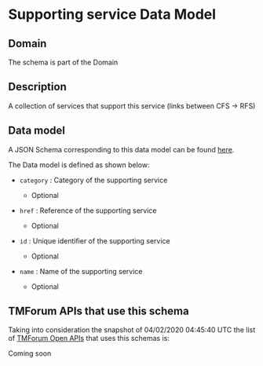 # Supporting service Data Model

## Domain

The  schema is part of the  Domain

## Description

A collection of services that support this service (links between CFS -&gt; RFS)

## Data model

A JSON Schema corresponding to this data model can be found
[here](https://github.com/tmforum-rand/schemas/blob/candidates/Service/SupportingService.schema.json).

The Data model is defined as shown below:
- `category` : Category of the supporting service

  - Optional

- `href` : Reference of the supporting service

  - Optional

- `id` : Unique identifier of the supporting service

  - Optional

- `name` : Name of the supporting service

  - Optional





## TMForum APIs that use this schema

Taking into consideration the snapshot of 04/02/2020 04:45:40 UTC the list of [TMForum Open APIs](https://www.tmforum.org/open-apis/) that uses this schemas is:

Coming soon